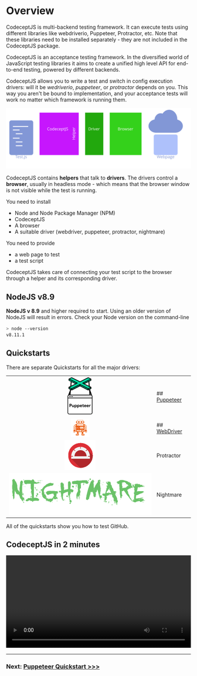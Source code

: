 # Overview

CodeceptJS is multi-backend testing framework. It can execute tests using different libraries like webdriverio, Puppeteer, Protractor, etc. Note that these libraries need to be installed separately - they are not included in the CodeceptJS package.

CodeceptJS is an acceptance testing framework. In the diversified world of JavaScript testing libraries it aims to create a unified high level API for end-to-end testing, powered by different backends.

CodeceptJS allows you to write a test and switch in config execution drivers: will it be *wedriverio*, *puppeteer*, or *protractor* depends on you.
This way you aren't be bound to implementation, and your acceptance tests will work no matter which framework is running them.

![](codecept-overview.svg)

CodeceptJS contains **helpers** that talk to **drivers**. The drivers control a **browser**, usually in headless mode - which means that the browser window is not visible while the test is running.

You need to install
* Node and Node Package Manager (NPM)
* CodeceptJS
* A browser
* A suitable driver (webdriver, puppeteer, protractor, nightmare)

You need to provide 
* a web page to test
* a test script

CodeceptJS takes care of connecting your test script to the browser through a helper and its corresponding driver.


## NodeJS v8.9

**NodeJS v 8.9** and higher required to start. Using an older version of NodeJS will result in errors.
Check your Node version on the command-line

```sh
> node --version
v8.11.1
```

## Quickstarts

There are separate Quickstarts for all the major drivers:

|    |    |
|:----:|:----|
| [![Puppeteer Quickstart](../puppeteer.png)](puppeteer.md) | ## [Puppeteer](puppeteer.md) |
| [![Selenium WebDriver Quickstart](../webdriver.png)](selenium.md) | ## [WebDriver](selenium.md) |
| [![Protractor Quickstart](../protractor.png)](protractor.md) | Protractor |
| [![Nightmare Quickstart](../nightmare.png)](nightmare.md) | Nightmare |

All of the quickstarts show you how to test GitHub.



## CodeceptJS in 2 minutes

<video onclick="this.paused ? this.play() : this.pause();" src="/images/codeceptjs-install.mp4" style="width: 100%" controls></video>

---

### Next: [Puppeteer Quickstart >>>](puppeteer.md)
